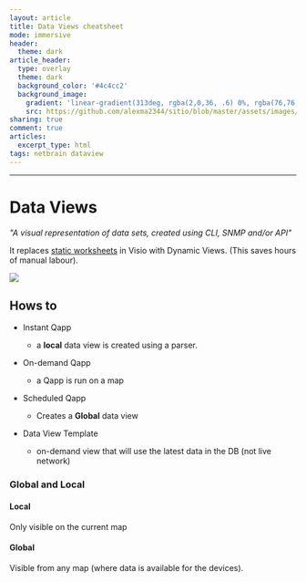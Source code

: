 ```yaml
---
layout: article
title: Data Views cheatsheet
mode: immersive
header:
  theme: dark
article_header:
  type: overlay
  theme: dark
  background_color: '#4c4cc2'
  background_image:
    gradient: 'linear-gradient(313deg, rgba(2,0,36, .6) 0%, rgba(76,76,194, .6) 47%, rgba(0,212,255, .6) 100%)'
    src: https://github.com/alexma2344/sitio/blob/master/assets/images/rainbows.jpg?raw=true"
sharing: true
comment: true
articles:
  excerpt_type: html
tags: netbrain dataview
---
```


<!--more-->

---

# Data Views

*"A visual representation of data sets, created using CLI, SNMP and/or API"*

It replaces [static worksheets](http://networkdiagram101.com/?page_id=113) in Visio with Dynamic Views. (This saves hours of manual labour).


<img src="https://github.com/alexma2344/sitio/blob/master/assets/images/dataviews-improvement.jpg?raw=true">


## Hows to

- Instant Qapp
	- a **local** data view is created using a parser.

- On-demand Qapp
	- a Qapp is run on a map

- Scheduled Qapp
	- Creates a **Global** data view

- Data View Template
	- on-demand view that will use the latest data in the DB (not live network)

### Global and Local

#### Local
Only visible on the current map

#### Global
Visible from any map (where data is available for the devices).